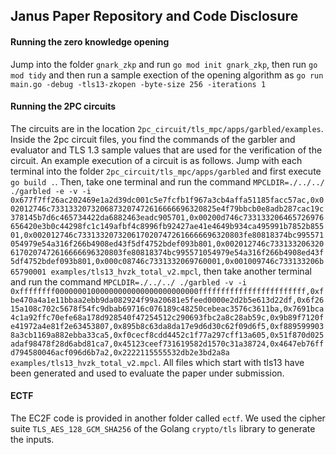 ## Janus Paper Repository and Code Disclosure

#### Running the zero knowledge opening

Jump into the folder `gnark_zkp` and run `go mod init gnark_zkp`, then run `go mod tidy` and then run a sample exection of the opening algorithm as `go run main.go -debug -tls13-zkopen -byte-size 256 -iterations 1`

#### Running the 2PC circuits

The circuits are in the location `2pc_circuit/tls_mpc/apps/garbled/examples`.
Inside the 2pc circuit files, you find the commands of the garbler and evaluator and TLS 1.3 sample values that are used for the verification of the circuit.
An example execution of a circuit is as follows. Jump with each terminal into the folder `2pc_circuit/tls_mpc/apps/garbled` and first execute `go build .`. Then, take one terminal and run the command `MPCLDIR=./../../ ./garbled -e -v -i 0x677f7ff26ac202469e1a2d39dc001c5e7fcfb1f967a3cb4affa51185facc57ac,0x002012746c7331332073206873207472616666696320825e4f79bbcb0e8adb287cac19c378145b7d6c465734422da6882463eadc905701,0x00200d746c733133206465726976656420e3b0c44298fc1c149afbf4c8996fb92427ae41e4649b934ca495991b7852b85501,0x002012746c7331332073206170207472616666696320803fe80818374bc995571054979e54a316f266b4908ed43f5df4752bdef093b801,0x002012746c7331332063206170207472616666696320803fe80818374bc995571054979e54a316f266b4908ed43f5df4752bdef093b801,0x000c08746c7331332069760001,0x001009746c733133206b65790001 examples/tls13_hvzk_total_v2.mpcl`, then take another terminal and run the command `MPCLDIR=./../../ ./garbled -v -i 0xffffffff00000001000000000000000000000000ffffffffffffffffffffffff,0xfbe470a4a1e11bbaa2ebb9da082924f99a20681e5feed0000e2d2b5e613d22df,0x6f2615a108c702c5678f54fc9dbab69716c076189c48250cebeac3576c3611ba,0x7691bca4c1a92ffc70efe68a178d928540f47254512c290693fbc2a8c28ab59c,0x9b89f7120fe41972a4e81f2e63453807,0x895b8c63da8da17e9d6d30c62f09d6f5,0xf8895999038a3cb1169a882ebba33ca5,0xf0cecf8cdd4452c1f77a297cff13a605,0x51f870d025adaf98478f28d6abd81ca7,0x45123ceef731619582d1570c31a38724,0x4647eb76ffd794580046acf096d6b7a2,0x2222115555532db2e3bd2a8a examples/tls13_hvzk_total_v2.mpcl`.
All files which start with tls13 have been generated and used to evaluate the paper under submission.

#### ECTF

The EC2F code is provided in another folder called `ectf`. We used the cipher suite `TLS_AES_128_GCM_SHA256` of the Golang `crypto/tls` library to generate the inputs.

